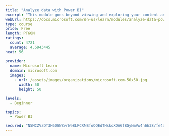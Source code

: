 ```yaml
---
title: "Analyze data with Power BI"
excerpt: "This module goes beyond viewing and exploring your content and explains how to interact with it by working with reports and dashboards to uncover and share new business insights."
webUrl: https://docs.microsoft.com/en-us/learn/modules/analyze-data-power-bi/
type: course
price: Free
length: PT60M
ratings:
  count: 4721
  average: 4.6943445
heat: 56

provider:
  name: Microsoft Learn
  domain: microsoft.com
  images:
    - url: /assets/images/organizations/microsoft.com-50x50.jpg
      width: 50
      height: 50

levels:
  - Beginner

topics:
  - Power BI

secured: "N5MCZVzDT3H6DGWZvrWeBLFCRNSfoOQEdTHskoXOA6fBGyNmVw4h6h38/fe4a7FV2C1LMmSLsfc/ZKKe8VXlWHr/4kfN1PbwevlzkcpDTQ0apF/hEgdj1fCPrUFCZIxW2mTn2moZSQZqxgQWSQM5JdEZ424WDtVb3VeMcMye7I0cmXvhcBVqaTn+Cm8h+v4e+qL9hTKuaoKguYUzLp/odl97K95azai01gsLhHkeeKveI87HmggJLQmrwzQc9YrQMZ+Xp3nJ2FXeB60Zdt2QPMKcVTczOPQp83QWlzppaTQn5yhalSQyHyPbdAOQZzCv+KJSRQHpIfCnZ1/f/Bs+z7Z2yytGeuUpR3GeheJ7t033EJ6Je0FpBrfHA66mSvaJPNS9MWusXYuR3lchvrtQ9nPG6eaJ/78BPkOp6sKfSsE=;ZYQJLvEfSkQVrnjToy3ssg=="
---
```



